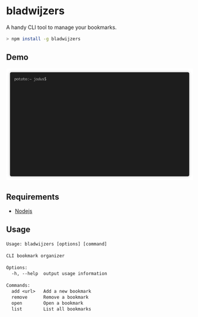 # bladwijzers
A handy CLI tool to manage your bookmarks.

```bash
> npm install -g bladwijzers
```

## Demo
![Demo video](./demo.gif)

## Requirements
* [Nodejs](https://nodejs.org/en/)

## Usage
```
Usage: bladwijzers [options] [command]

CLI bookmark organizer

Options:
  -h, --help  output usage information

Commands:
  add <url>   Add a new bookmark
  remove      Remove a bookmark
  open        Open a bookmark
  list        List all bookmarks
```
